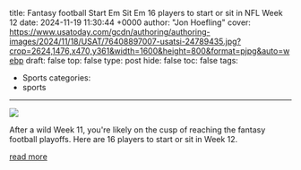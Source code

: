 title: Fantasy football Start Em Sit Em 16 players to start or sit in NFL Week 12
date: 2024-11-19 11:30:44 +0000
author: "Jon Hoefling"
cover: https://www.usatoday.com/gcdn/authoring/authoring-images/2024/11/18/USAT/76408897007-usatsi-24789435.jpg?crop=2624,1476,x470,y361&width=1600&height=800&format=pjpg&auto=webp
draft: false
top: false
type: post
hide: false
toc: false
tags:
  - Sports
categories:
  - sports
---

![](https://www.usatoday.com/gcdn/authoring/authoring-images/2024/11/18/USAT/76408897007-usatsi-24789435.jpg?crop=2624,1476,x470,y361&width=1600&height=800&format=pjpg&auto=webp)

After a wild Week 11, you're likely on the cusp of reaching the fantasy football playoffs. Here are 16 players to start or sit in Week 12.

[read more](https://www.usatoday.com/story/sports/fantasy/football/2024/11/19/fantasy-football-week-12-players-to-start-sit/76408914007/)
